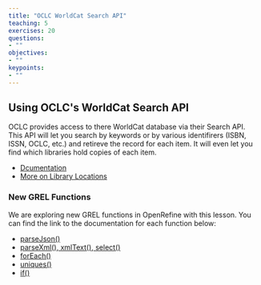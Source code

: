 ```yaml
---
title: "OCLC WorldCat Search API"
teaching: 5
exercises: 20
questions:
- ""
objectives:
- ""
keypoints:
- ""
---
```


## Using OCLC's WorldCat Search API
OCLC provides access to there WorldCat database via their Search API. This API will let you search by keywords or by various identifirers (ISBN, ISSN, OCLC, etc.) and retireve the record for each item. It will even let you find which libraries hold copies of each item. 
- [Dcumentation](https://www.oclc.org/developer/develop/web-services/worldcat-search-api/bibliographic-resource.en.html)
- [More on Library Locations](https://www.oclc.org/developer/develop/web-services/worldcat-search-api/library-locations.en.html)

### New GREL Functions
We are exploring new GREL functions in OpenRefine with this lesson. You can find the link to the documentation for each function below:
- [parseJson()](https://github.com/OpenRefine/OpenRefine/wiki/GREL-Other-Functions#parsejsonstring-s)
- [parseXml(), xmlText(), select()](https://github.com/OpenRefine/OpenRefine/wiki/GREL-Other-Functions#jsoup-xml-and-html-parsing-functions)
- [forEach()](https://github.com/OpenRefine/OpenRefine/wiki/GREL-Controls#foreachexpression-a-variable-v-expression-e)
- [uniques()](https://github.com/OpenRefine/OpenRefine/wiki/GREL-Array-Functions#uniquesarray-a)
- [if()](https://github.com/OpenRefine/OpenRefine/wiki/GREL-Controls#ifexpression-o-expression-etrue-expression-efalse)

